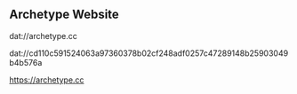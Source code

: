 ## Archetype Website

dat://archetype.cc

dat://cd110c591524063a97360378b02cf248adf0257c47289148b25903049b4b576a

https://archetype.cc
